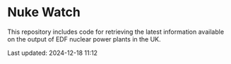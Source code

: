 # Nuke Watch

This repository includes code for retrieving the latest information available on the output of EDF nuclear power plants in the UK.

Last updated: 2024-12-18 11:12